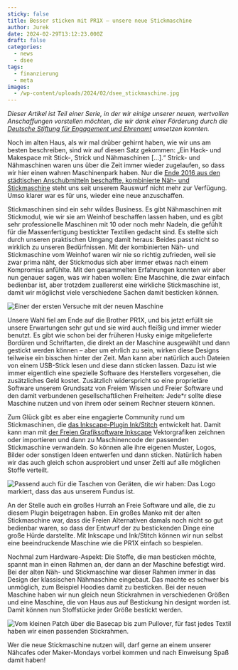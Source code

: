 ```yaml
---
sticky: false
title: Besser sticken mit PR1X – unsere neue Stickmaschine
author: Jurek
date: 2024-02-29T13:12:23.000Z
draft: false
categories:
  - news
  - dsee
tags:
  - finanzierung
  - meta
images: 
  - /wp-content/uploads/2024/02/dsee_stickmaschine.jpg
---
```


_Dieser Artikel ist Teil einer Serie, in der wir einige unserer neuen, wertvollen Anschaffungen vorstellen möchten, die wir dank einer Förderung durch die [Deutsche Stiftung für Engagement und Ehrenamt](https://www.deutsche-stiftung-engagement-und-ehrenamt.de/) umsetzen konnten._

Noch im alten Haus, als wir mal drüber gehirnt haben, wie wir uns am besten beschreiben, sind wir auf diesen Satz gekommen: „Ein Hack- und Makespace mit Stick-, Strick und Nähmaschinen […].“ 
Strick- und Nähmaschinen waren uns über die Zeit immer wieder zugelaufen, so dass wir hier einen wahren Maschinenpark haben. 
Nur die [Ende 2016 aus den städtischen Anschubmitteln beschaffte, kombinierte Näh- und Stickmaschine](/eine-stickhusky-o) steht uns seit unserem Rauswurf nicht mehr zur Verfügung. 
Umso klarer war es für uns, wieder eine neue anzuschaffen.

Stickmaschinen sind ein sehr wildes Business. 
Es gibt Nähmaschinen mit Stickmodul, wie wir sie am Weinhof beschaffen lassen haben, und es gibt sehr professionelle Maschinen mit 10 oder noch mehr Nadeln, die gefühlt für die Massenfertigung bestickter Textilien gedacht sind. 
Es stellte sich durch unseren praktischen Umgang damit heraus: Beides passt nicht so wirklich zu unseren Bedürfnissen. 
Mit der kombinierten Näh- und Stickmaschine vom Weinhof waren wir nie so richtig zufrieden, weil sie zwar prima näht, der Stickmodus sich aber immer etwas nach einem Kompromiss anfühlte. 
Mit den gesammelten Erfahrungen konnten wir aber nun genauer sagen, was wir haben wollen: Eine Maschine, die zwar einfach bedienbar ist, aber trotzdem zuallererst eine wirkliche Stickmaschine ist, damit wir möglichst viele verschiedene Sachen damit besticken können.

![Einer der ersten Versuche mit der neuen Maschine](/wp-content/uploads/2024/02/dsee_stickzelti.jpg)

Unsere Wahl fiel am Ende auf die Brother PR1X, und bis jetzt erfüllt sie unsere Erwartungen sehr gut und sie wird auch fleißig und immer wieder benutzt. 
Es gibt wie schon bei der früheren Husky einige mitgelieferte Bordüren und Schriftarten, die direkt an der Maschine ausgewählt und dann gestickt werden können – aber um ehrlich zu sein, wirken diese Designs teilweise ein bisschen hinter der Zeit. 
Man kann aber natürlich auch Dateien von einem USB-Stick lesen und diese dann sticken lassen. 
Dazu ist wie immer eigentlich eine spezielle Software des Herstellers vorgesehen, die zusätzliches Geld kostet. 
Zusätzlich widerspricht so eine proprietäre Software unserem Grundsatz von Freiem Wissen und Freier Software und den damit verbundenen gesellschaftlichen Freiheiten: Jede\*r sollte diese Maschine nutzen und von ihrem oder seinem Rechner steuern können. 

Zum Glück gibt es aber eine engagierte Community rund um Stickmaschinen, die [das Inkscape-Plugin Ink/Stitch](https://inkstitch.org/) entwickelt hat. 
Damit kann man mit [der Freien Grafiksoftware Inkscape](https://inkscape.org/de/) Vektorgrafiken zeichnen oder importieren und dann zu Maschinencode der passenden Stickmaschine verwandeln. 
So können alle ihre eigenen Muster, Logos, Bilder oder sonstigen Ideen entwerfen und dann sticken. 
Natürlich haben wir das auch gleich schon ausprobiert und unser Zelti auf alle möglichen Stoffe verteilt.

![Passend auch für die Taschen von Geräten, die wir haben: Das Logo markiert, dass das aus unserem Fundus ist.](/wp-content/uploads/2024/02/dsee_sticktaschen.jpg)

An der Stelle auch ein großes Hurrah an Freie Software und alle, die zu diesem Plugin beigetragen haben. 
Ein großes Manko mit der alten Stickmaschine war, dass die Freien Alternativen damals noch nicht so gut bedienbar waren, so dass der Entwurf der zu bestickenden Dinge eine große Hürde darstellte. 
Mit Inkscape und Ink/Stitch können wir nun selbst eine beeindruckende Maschine wie die PR1X einfach so bespielen.

Nochmal zum Hardware-Aspekt: Die Stoffe, die man besticken möchte, spannt man in einen Rahmen an, der dann an der Maschine befestigt wird. 
Bei der alten Näh- und Stickmaschine war dieser Rahmen immer in das Design der klassischen Nähmaschine eingebaut. 
Das machte es schwer bis unmöglich, zum Beispiel Hoodies damit zu besticken. 
Bei der neuen Maschine haben wir nun gleich neun Stickrahmen in verschiedenen Größen und eine Maschine, die von Haus aus auf Bestickung hin designt worden ist. 
Damit können nun Stoffstücke jeder Größe bestickt werden.

![Vom kleinen Patch über die Basecap bis zum Pullover, für fast jedes Textil haben wir einen passenden Stickrahmen.](/wp-content/uploads/2024/02/dsee_stickrahmen.jpg)

Wer die neue Stickmaschine nutzen will, darf gerne an einem unserer Nähcafes oder Maker-Mondays vorbei kommen und nach Einweisung Spaß damit haben!
